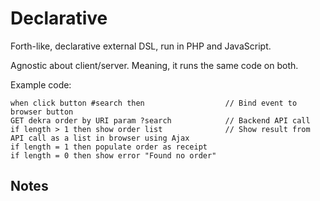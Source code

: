 # Declarative

Forth-like, declarative external DSL, run in PHP and JavaScript.

Agnostic about client/server. Meaning, it runs the same code on both.

Example code:

    when click button #search then                  // Bind event to browser button
    GET dekra order by URI param ?search            // Backend API call
    if length > 1 then show order list              // Show result from API call as a list in browser using Ajax
    if length = 1 then populate order as receipt
    if length = 0 then show error "Found no order"

## Notes


